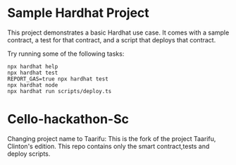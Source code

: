 # Sample Hardhat Project

This project demonstrates a basic Hardhat use case. It comes with a sample contract, a test for that contract, and a script that deploys that contract.

Try running some of the following tasks:

```shell
npx hardhat help
npx hardhat test
REPORT_GAS=true npx hardhat test
npx hardhat node
npx hardhat run scripts/deploy.ts
```
# Cello-hackathon-Sc
Changing project name to Taarifu: This is the fork of the project Taarifu, Clinton's edition. This repo contains only the smart contract,tests and deploy scripts.

